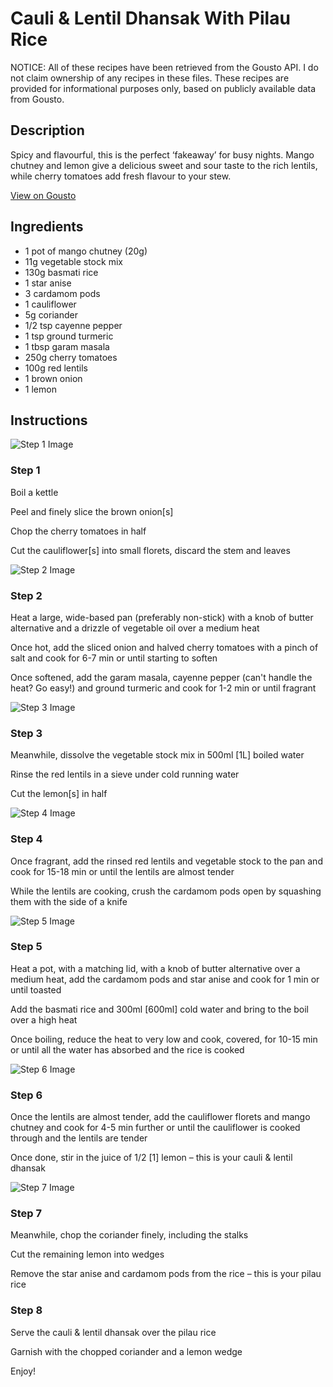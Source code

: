 # Cauli & Lentil Dhansak With Pilau Rice

NOTICE: All of these recipes have been retrieved from the Gousto API. I do not claim ownership of any recipes in these files. These recipes are provided for informational purposes only, based on publicly available data from Gousto.

## Description

Spicy and flavourful, this is the perfect ‘fakeaway’ for busy nights. Mango chutney and lemon give a delicious sweet and sour taste to the rich lentils, while cherry tomatoes add fresh flavour to your stew. 

[View on Gousto](https://www.gousto.co.uk/recipes/cookbook/cauli-lentil-dhansak-with-fragrant-pilau-rice)

## Ingredients

- 1 pot of mango chutney (20g)
- 11g vegetable stock mix
- 130g basmati rice
- 1 star anise
- 3 cardamom pods
- 1 cauliflower
- 5g coriander
- 1/2 tsp cayenne pepper
- 1 tsp ground turmeric
- 1 tbsp garam masala
- 250g cherry tomatoes
- 100g red lentils
- 1 brown onion
- 1 lemon

## Instructions

![Step 1 Image](https://production-media.gousto.co.uk/cms/recipe-step-image/Step-1-1632736876576-x200.jpg)

### Step 1

Boil a kettle

Peel and finely slice the brown onion<span class="text-danger">[s]</span>

Chop the cherry tomatoes in half

Cut the cauliflower<span class="text-danger">[s]</span> into small florets, discard the stem and leaves

![Step 2 Image](https://production-media.gousto.co.uk/cms/recipe-step-image/Step-2-1632736888975-x200.jpg)

### Step 2

Heat a large, wide-based pan (preferably non-stick) with a knob of butter alternative and a drizzle of vegetable oil over a medium heat

Once hot, add the sliced onion and halved cherry tomatoes with a pinch of salt and cook for 6-7 min or until starting to soften

Once softened, add the garam masala, cayenne pepper (can't handle the heat? Go easy!) and ground turmeric and cook for 1-2 min or until fragrant

![Step 3 Image](https://production-media.gousto.co.uk/cms/recipe-step-image/Step-3-1632736924461-x200.jpg)

### Step 3

Meanwhile, dissolve the vegetable stock mix in 500ml <span class="text-danger">[1L] </span>boiled water

Rinse the red lentils in a sieve under cold running water

Cut the lemon<span class="text-danger">[s] </span>in half

![Step 4 Image](https://production-media.gousto.co.uk/cms/recipe-step-image/Step-4-1632736935440-x200.jpg)

### Step 4

Once fragrant, add the rinsed red lentils and vegetable stock to the pan and cook for 15-18 min or until the lentils are almost tender

While the lentils are cooking, crush the cardamom pods open by squashing them with the side of a knife

![Step 5 Image](https://production-media.gousto.co.uk/cms/recipe-step-image/Step-5-1632736942203-x200.jpg)

### Step 5

Heat a pot, with a matching lid, with a knob of butter alternative over a medium heat, add the cardamom pods and star anise and cook for 1 min or until toasted

Add the basmati rice and 300ml <span class="text-danger">[600ml]</span> cold water and bring to the boil over a high heat

Once boiling, reduce the heat to very low and cook, covered, for 10-15 min or until all the water has absorbed and the rice is cooked

![Step 6 Image](https://production-media.gousto.co.uk/cms/recipe-step-image/Step-6-1632736976574-x200.jpg)

### Step 6

Once the lentils are almost tender, add the cauliflower florets and mango chutney and cook for 4-5 min further or until the cauliflower is cooked through and the lentils are tender

Once done, stir in the juice of 1/2<span class="text-danger"> [1] </span>lemon – this is your cauli & lentil dhansak

![Step 7 Image](https://production-media.gousto.co.uk/cms/recipe-step-image/Step-7-1632736998791-x200.jpg)

### Step 7

Meanwhile, chop the coriander finely, including the stalks

Cut the remaining lemon into wedges

Remove the star anise and cardamom pods from the rice – this is your pilau rice

### Step 8

Serve the cauli & lentil dhansak over the pilau rice

Garnish with the chopped coriander and a lemon wedge

Enjoy!

